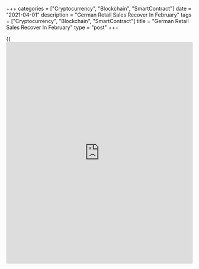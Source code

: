 +++
categories = ["Cryptocurrency", "Blockchain", "SmartContract"]
date = "2021-04-01"
description = "German Retail Sales Recover In February"
tags = ["Cryptocurrency", "Blockchain", "SmartContract"]
title = "German Retail Sales Recover In February"
type = "post"
+++

{{<iframe id="large-banner" src="https://www.bounty.group/#slide=18.0" width="100%" height="600" scrolling="no" style="border: 0px solid rgb(216, 221, 230); border-radius: 3px;">}}

Germany's retail sales grew for the first time in three months in
February but the pace of expansion was slower than economists' expected,
data from Destatis revealed Thursday.  
  
Retail sales rose 1.2 percent month-on-month in February, reversing a
6.5 percent fall in January. Economists had forecast sales to grow at a
faster pace of 2 percent. This was the first increase in three months.

On a yearly basis, retail sales decreased 9 percent after easing 9.3
percent in the previous month. Economists had forecast a 6.3 percent
drop.

Food, beverages and tobacco sales dropped 1.6 percent annually and non-
food product sales slid 13.8 percent.  
  
In nominal [terms](https://www.fintechee.com/terms/), retail sales rose 1.3 percent on month but fell 7.7
percent from the same period last year.

In comparison to February 2020, the month before the outbreak of
Covid-19 in Germany, the turnover was 5.4 percent in real [terms](https://www.fintechee.com/terms/), lower.

For comments and feedback [contact](https://www.playgroundfx.com/contact/): editorial@rtt[news](https://www.letsplayfx.com/blog/forex-news-website/).com

[Economic News][1]

 **What parts of the world are seeing the best (and worst) economic
performances lately? Click[here][2] to check out our [Econ Scorecard][2]
and find out! See up-to-the-moment [ranking](https://www.playgroundfx.com/blog/crypto-exchange-ranking/)s for the best and worst
performers in [GDP][2], [unemployment rate][3], [inflation][4] and much
more.**

   1. www.rtt[news](https://www.letsplayfx.com/blog/forex-news-website/).com/Content/EconomicNews.aspx
   2. www.rtt[news](https://www.letsplayfx.com/blog/forex-news-website/).com/economic-scorecard/world-rank/GDP/highest-performance.aspx
   3. www.rtt[news](https://www.letsplayfx.com/blog/forex-news-website/).com/economic-scorecard/world-rank/unemployment-rate/lowest-performance.aspx
   4. www.rtt[news](https://www.letsplayfx.com/blog/forex-news-website/).com/economic-scorecard/world-rank/CPI/highest-performance.aspx